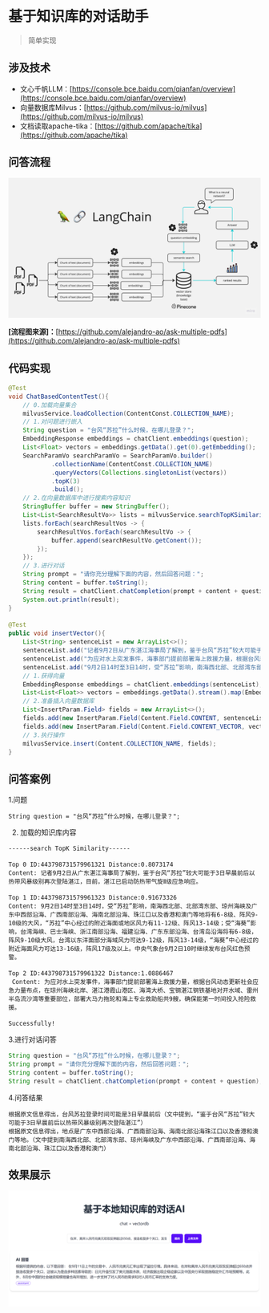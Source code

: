 # 基于知识库的对话助手

>简单实现

## 涉及技术

* 文心千帆LLM：[https://console.bce.baidu.com/qianfan/overview](https://console.bce.baidu.com/qianfan/overview)
* 向量数据库Milvus：[https://github.com/milvus-io/milvus](https://github.com/milvus-io/milvus)
* 文档读取apache-tika：[https://github.com/apache/tika](https://github.com/apache/tika)

## 问答流程

![.\images\PDF-LangChain.jpg](https://github.com/maohuihua123/chat-milvus-demo/blob/main/images/PDF-LangChain.jpg)

**[流程图来源]：**[https://github.com/alejandro-ao/ask-multiple-pdfs](https://github.com/alejandro-ao/ask-multiple-pdfs)

## 代码实现

```java
@Test
void ChatBasedContentTest(){
    // 0.加载向量集合
    milvusService.loadCollection(ContentConst.COLLECTION_NAME);
    // 1.对问题进行嵌入
    String question = "台风“苏拉”什么时候，在哪儿登录？";
    EmbeddingResponse embeddings = chatClient.embeddings(question);
    List<Float> vectors = embeddings.getData().get(0).getEmbedding();
    SearchParamVo searchParamVo = SearchParamVo.builder()
            .collectionName(ContentConst.COLLECTION_NAME)
            .queryVectors(Collections.singletonList(vectors))
            .topK(3)
            .build();
    // 2.在向量数据库中进行搜索内容知识
    StringBuffer buffer = new StringBuffer();
    List<List<SearchResultVo>> lists = milvusService.searchTopKSimilarity(searchParamVo);
    lists.forEach(searchResultVos -> {
        searchResultVos.forEach(searchResultVo -> {
            buffer.append(searchResultVo.getConent());
        });
    });
    // 3.进行对话
    String prompt = "请你充分理解下面的内容，然后回答问题：";
    String content = buffer.toString();
    String result = chatClient.chatCompletion(prompt + content + question);
    System.out.println(result);
}

@Test
public void insertVector(){
    List<String> sentenceList = new ArrayList<>();
    sentenceList.add("记者9月2日从广东湛江海事局了解到，鉴于台风“苏拉”较大可能于3日早晨前后以热带风暴级别再次登陆湛江，目前，湛江已启动防热带气旋Ⅱ级应急响应。");
    sentenceList.add("为应对水上突发事件，海事部门提前部署海上救援力量，根据台风动态更新社会应急力量布点，在琼州海峡北岸、湛江港霞山港区、海湾大桥、宝钢湛江钢铁基地对开水域、雷州半岛流沙湾等重要部位，部署大马力拖轮和海上专业救助船共9艘，确保能第一时间投入抢险救援。");
    sentenceList.add("9月2日14时至3日14时，受“苏拉”影响，南海西北部、北部湾东部、琼州海峡及广东中西部沿海、广西南部沿海、海南北部沿海、珠江口以及香港和澳门等地将有6-8级、阵风9-10级的大风，“苏拉”中心经过的附近海面或地区风力有11-12级、阵风13-14级；受“海葵”影响，台湾海峡、巴士海峡、浙江南部沿海、福建沿海、广东东部沿海、台湾岛沿海将有6-8级，阵风9-10级大风，台湾以东洋面部分海域风力可达9-12级，阵风13-14级，“海葵”中心经过的附近海面风力可达13-16级，阵风17级及以上。中央气象台9月2日10时继续发布台风红色预警。");
    // 1.获得向量
    EmbeddingResponse embeddings = chatClient.embeddings(sentenceList);
    List<List<Float>> vectors = embeddings.getData().stream().map(EmbeddingData::getEmbedding).toList();
    // 2.准备插入向量数据库
    List<InsertParam.Field> fields = new ArrayList<>();
    fields.add(new InsertParam.Field(Content.Field.CONTENT, sentenceList));
    fields.add(new InsertParam.Field(Content.Field.CONTENT_VECTOR, vectors));
    // 3.执行操作
    milvusService.insert(Content.COLLECTION_NAME, fields);
}

```

## 问答案例

1.问题

```
String question = "台风“苏拉”什么时候，在哪儿登录？";
```

2. 加载的知识库内容

```
------search TopK Similarity------

Top 0 ID:443798731579961321 Distance:0.8073174
Content: 记者9月2日从广东湛江海事局了解到，鉴于台风“苏拉”较大可能于3日早晨前后以热带风暴级别再次登陆湛江，目前，湛江已启动防热带气旋Ⅱ级应急响应。

Top 1 ID:443798731579961323 Distance:0.91673326
Content: 9月2日14时至3日14时，受“苏拉”影响，南海西北部、北部湾东部、琼州海峡及广东中西部沿海、广西南部沿海、海南北部沿海、珠江口以及香港和澳门等地将有6-8级、阵风9-10级的大风，“苏拉”中心经过的附近海面或地区风力有11-12级、阵风13-14级；受“海葵”影响，台湾海峡、巴士海峡、浙江南部沿海、福建沿海、广东东部沿海、台湾岛沿海将有6-8级，阵风9-10级大风，台湾以东洋面部分海域风力可达9-12级，阵风13-14级，“海葵”中心经过的附近海面风力可达13-16级，阵风17级及以上。中央气象台9月2日10时继续发布台风红色预警。

Top 2 ID:443798731579961322 Distance:1.0886467
 Content: 为应对水上突发事件，海事部门提前部署海上救援力量，根据台风动态更新社会应急力量布点，在琼州海峡北岸、湛江港霞山港区、海湾大桥、宝钢湛江钢铁基地对开水域、雷州半岛流沙湾等重要部位，部署大马力拖轮和海上专业救助船共9艘，确保能第一时间投入抢险救援。
 
Successfully!
```

3.进行对话问答

```java
String question = "台风“苏拉”什么时候，在哪儿登录？";
String prompt = "请你充分理解下面的内容，然后回答问题：";
String content = buffer.toString();
String result = chatClient.chatCompletion(prompt + content + question);
```

4.问答结果

```
根据原文信息得出，台风苏拉登录时间可能是3日早晨前后（文中提到，“鉴于台风“苏拉”较大可能于3日早晨前后以热带风暴级别再次登陆湛江”）
根据原文信息得出，地点是广东中西部沿海、广西南部沿海、海南北部沿海珠江口以及香港和澳门等地。（文中提到南海西北部、北部湾东部、琼州海峡及广东中西部沿海、广西南部沿海、海南北部沿海、珠江口以及香港和澳门）
```

## 效果展示
![image-20230912020354066](https://github.com/maohuihua123/chat-milvus-demo/blob/main/images/image-20230912020354066.png)



